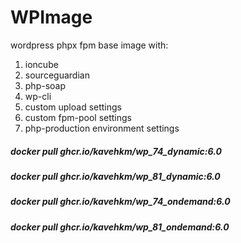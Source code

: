 # WPImage
wordpress phpx fpm base image with:
1) ioncube
2) sourceguardian
3) php-soap
4) wp-cli
5) custom upload settings
6) custom fpm-pool settings
7) php-production environment settings

##### docker pull ghcr.io/kavehkm/wp_74_dynamic:6.0
##### docker pull ghcr.io/kavehkm/wp_81_dynamic:6.0
##### docker pull ghcr.io/kavehkm/wp_74_ondemand:6.0
##### docker pull ghcr.io/kavehkm/wp_81_ondemand:6.0
